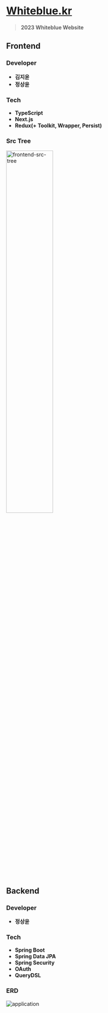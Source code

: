 # [Whiteblue.kr](http://whiteblue.kr)
> **2023 Whiteblue Website**

## Frontend
### Developer
* **김지윤**
* **정상윤**

### Tech
* **TypeScript**
* **Next.js**
* **Redux(+ Toolkit, Wrapper, Persist)**

### Src Tree
<img width="50%" alt="frontend-src-tree" src="https://user-images.githubusercontent.com/64190056/216847545-1ca56598-44a1-4020-9801-4e02c082ee41.png">


## Backend
### Developer
* **정상윤**

### Tech
* **Spring Boot**
* **Spring Data JPA**
* **Spring Security**
* **OAuth**
* **QueryDSL**

### ERD
![application](https://user-images.githubusercontent.com/82157140/216817678-35f8badc-a651-47a0-bcb2-d137f40c30c1.png)
